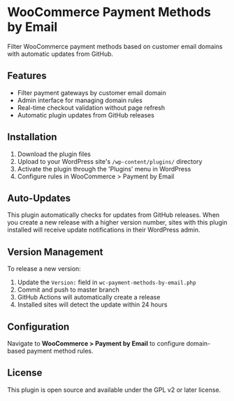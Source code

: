 # WooCommerce Payment Methods by Email

Filter WooCommerce payment methods based on customer email domains with automatic updates from GitHub.

## Features

- Filter payment gateways by customer email domain
- Admin interface for managing domain rules  
- Real-time checkout validation without page refresh
- Automatic plugin updates from GitHub releases

## Installation

1. Download the plugin files
2. Upload to your WordPress site's `/wp-content/plugins/` directory
3. Activate the plugin through the 'Plugins' menu in WordPress
4. Configure rules in WooCommerce > Payment by Email

## Auto-Updates

This plugin automatically checks for updates from GitHub releases. When you create a new release with a higher version number, sites with this plugin installed will receive update notifications in their WordPress admin.

## Version Management

To release a new version:

1. Update the `Version:` field in `wc-payment-methods-by-email.php`
2. Commit and push to master branch
3. GitHub Actions will automatically create a release
4. Installed sites will detect the update within 24 hours

## Configuration

Navigate to **WooCommerce > Payment by Email** to configure domain-based payment method rules.

## License

This plugin is open source and available under the GPL v2 or later license.